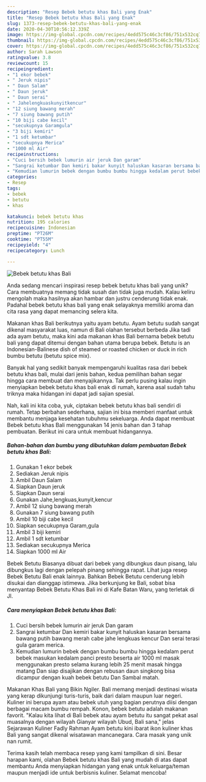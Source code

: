 ```yaml
---
description: "Resep Bebek betutu khas Bali yang Enak"
title: "Resep Bebek betutu khas Bali yang Enak"
slug: 1373-resep-bebek-betutu-khas-bali-yang-enak
date: 2020-04-30T10:56:12.339Z
image: https://img-global.cpcdn.com/recipes/4edd575c46c3cf86/751x532cq70/bebek-betutu-khas-bali-foto-resep-utama.jpg
thumbnail: https://img-global.cpcdn.com/recipes/4edd575c46c3cf86/751x532cq70/bebek-betutu-khas-bali-foto-resep-utama.jpg
cover: https://img-global.cpcdn.com/recipes/4edd575c46c3cf86/751x532cq70/bebek-betutu-khas-bali-foto-resep-utama.jpg
author: Sarah Lawson
ratingvalue: 3.8
reviewcount: 15
recipeingredient:
- "1 ekor bebek"
- " Jeruk nipis"
- " Daun Salam"
- " Daun jeruk"
- " Daun serai"
- " Jahelengkuaskunyitkencur"
- "12 siung bawang merah"
- "7 siung bawang putih"
- "10 biji cabe kecil"
- "secukupnya Garamgula"
- "3 biji kemiri"
- "1 sdt ketumbar"
- "secukupnya Merica"
- "1000 ml Air"
recipeinstructions:
- "Cuci bersih bebek lumurin air jeruk Dan garam"
- "Sangrai ketumbar Dan kemiri bakar kunyit haluskan kasaran bersama bawang putih bawang merah cabe jahe lengkuas kencur Dan serai terasi gula garam merica."
- "Kemudian lumurin bebek dengan bumbu bumbu hingga kedalam perut bebek masukan kedalam panci presto beserta air 1000 ml masak menggunakan presto selama kurang lebih 25 menit masak hingga matang Dan siap disajikan dengan rebusan daun singkong bisa dicampur dengan kuah bebek betutu Dan Sambal matah."
categories:
- Resep
tags:
- bebek
- betutu
- khas

katakunci: bebek betutu khas 
nutrition: 195 calories
recipecuisine: Indonesian
preptime: "PT26M"
cooktime: "PT55M"
recipeyield: "4"
recipecategory: Lunch

---
```



![Bebek betutu khas Bali](https://img-global.cpcdn.com/recipes/4edd575c46c3cf86/751x532cq70/bebek-betutu-khas-bali-foto-resep-utama.jpg)

Anda sedang mencari inspirasi resep bebek betutu khas bali yang unik? Cara membuatnya memang tidak susah dan tidak juga mudah. Kalau keliru mengolah maka hasilnya akan hambar dan justru cenderung tidak enak. Padahal bebek betutu khas bali yang enak selayaknya memiliki aroma dan cita rasa yang dapat memancing selera kita.

Makanan khas Bali berikutnya yaitu ayam betutu. Ayam betutu sudah sangat dikenal masyarakat luas, namun di Bali olahan tersebut berbeda Jika tadi ada ayam betutu, maka kini ada makanan khas Bali bernama bebek betutu bali yang dapat ditemui dengan bahan utama berupa bebek. Betutu is an Indonesian-Balinese dish of steamed or roasted chicken or duck in rich bumbu betutu (betutu spice mix).

Banyak hal yang sedikit banyak mempengaruhi kualitas rasa dari bebek betutu khas bali, mulai dari jenis bahan, kedua pemilihan bahan segar hingga cara membuat dan menyajikannya. Tak perlu pusing kalau ingin menyiapkan bebek betutu khas bali enak di rumah, karena asal sudah tahu triknya maka hidangan ini dapat jadi sajian spesial.


Nah, kali ini kita coba, yuk, ciptakan bebek betutu khas bali sendiri di rumah. Tetap berbahan sederhana, sajian ini bisa memberi manfaat untuk membantu menjaga kesehatan tubuhmu sekeluarga. Anda dapat membuat Bebek betutu khas Bali menggunakan 14 jenis bahan dan 3 tahap pembuatan. Berikut ini cara untuk membuat hidangannya.

<!--inarticleads1-->

##### Bahan-bahan dan bumbu yang dibutuhkan dalam pembuatan Bebek betutu khas Bali:

1. Gunakan 1 ekor bebek
1. Sediakan  Jeruk nipis
1. Ambil  Daun Salam
1. Siapkan  Daun jeruk
1. Siapkan  Daun serai
1. Gunakan  Jahe,lengkuas,kunyit,kencur
1. Ambil 12 siung bawang merah
1. Gunakan 7 siung bawang putih
1. Ambil 10 biji cabe kecil
1. Siapkan secukupnya Garam,gula
1. Ambil 3 biji kemiri
1. Ambil 1 sdt ketumbar
1. Sediakan secukupnya Merica
1. Siapkan 1000 ml Air


Bebek Betutu Biasanya dibuat dari bebek yang dibungkus daun pisang, lalu dibungkus lagi dengan pelepah pinang sehingga rapat. Lihat juga resep Bebek Betutu Bali enak lainnya. Bahkan Bebek Betutu cenderung lebih disukai dan dianggap istimewa. Jika berkunjung ke Bali, sobat bisa menyantap Bebek Betutu Khas Bali ini di Kafe Batan Waru, yang terletak di Jl. 

<!--inarticleads2-->

##### Cara menyiapkan Bebek betutu khas Bali:

1. Cuci bersih bebek lumurin air jeruk Dan garam
1. Sangrai ketumbar Dan kemiri bakar kunyit haluskan kasaran bersama bawang putih bawang merah cabe jahe lengkuas kencur Dan serai terasi gula garam merica.
1. Kemudian lumurin bebek dengan bumbu bumbu hingga kedalam perut bebek masukan kedalam panci presto beserta air 1000 ml masak menggunakan presto selama kurang lebih 25 menit masak hingga matang Dan siap disajikan dengan rebusan daun singkong bisa dicampur dengan kuah bebek betutu Dan Sambal matah.


Makanan Khas Bali yang Bikin Ngiler. Bali memang menjadi destinasi wisata yang kerap dikunjungi turis-turis, baik dari dalam maupun luar negeri. Kuliner ini berupa ayam atau bebek utuh yang bagian perutnya diisi dengan berbagai macam bumbu rempah. Konon, bebek betutu adalah makanan favorit. &#34;Kalau kita lihat di Bali bebek atau ayam betutu itu sangat pekat asal muasalnya dengan wilayah Gianyar wilayah Ubud, Bali sana,&#34; jelas Sejarawan Kuliner Fadly Rahman Ayam betutu kini ibarat ikon kuliner khas Bali yang sangat dikenal wisatawan mancanegara. Cara masak yang unik nan rumit. 

Terima kasih telah membaca resep yang kami tampilkan di sini. Besar harapan kami, olahan Bebek betutu khas Bali yang mudah di atas dapat membantu Anda menyiapkan hidangan yang enak untuk keluarga/teman maupun menjadi ide untuk berbisnis kuliner. Selamat mencoba!

